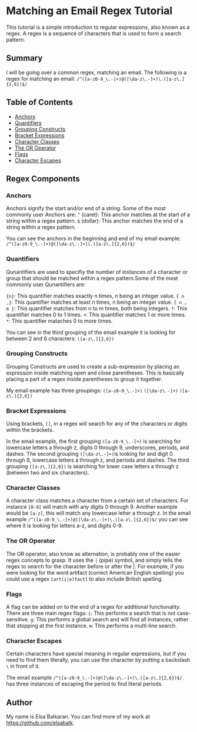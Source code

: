 # Matching an Email Regex Tutorial
This tutorial is a simple introduction to regular expressions, also known as a regex. A regex is a sequence of characters that is used to form a search pattern. 

## Summary
I will be going over a common regex, matching an email. The following is a regex for matching an email:  `/^([a-z0-9_\.-]+)@([\da-z\.-]+)\.([a-z\.]{2,6})$/`

## Table of Contents

- [Anchors](#anchors)
- [Quantifiers](#quantifiers)
- [Grouping Constructs](#grouping-constructs)
- [Bracket Expressions](#bracket-expressions)
- [Character Classes](#character-classes)
- [The OR Operator](#the-or-operator)
- [Flags](#flags)
- [Character Escapes](#character-escapes)

## Regex Components

### Anchors
Anchors signify the start and/or end of a string. Some of the most commonly user Anchors are:
`^` (caret): This anchor matches at the start of a string within a regex pattern.
`$` (dollar): This anchor matches the end of a string within a regex pattern.

You can see the anchors in the beginning and end of my email example: `/^([a-z0-9_\.-]+)@([\da-z\.-]+)\.([a-z\.]{2,6})$/`

### Quantifiers
Qunantifiers are used to specifiy the number of instances of a character or group that should be matched within a regex pattern.Some of the most commonly user Qunantifiers are:

`{n}`: This quantifier matches exactly n times, n being an integer value.
`{ n ,}`: This quantifier matches at least n times, n being an integer value.
`{ n , m }`: This quantifier matches from n to m times, both being integers.
`?`: This quantifier matches 0 to 1 times.
`+`: This quantifier matches 1 or more times.
`*`: This quantifier mataches 0 to more times.

You can see in the third grouping of the email example it is looking for between 2 and 6 characters: `([a-z\.]{2,6})`

### Grouping Constructs
Grouping Constructs are used to create a sub-expression by placing an expression inside matching open and close parentheses. This is basically placing a part of a regex inside parentheses to group it together. 

My email example has three groupings:
`([a-z0-9_\.-]+)`
`([\da-z\.-]+)`
`([a-z\.]{2,6})`

### Bracket Expressions
Using brackets, `[]`, in a regex will search for any of the characters or digits within the brackets.

In the email example, the first grouping `([a-z0-9_\.-]+)` is searching for lowercase letters a through z, digits 0 through 9, underscores, periods, and dashes. The second grouping `([\da-z\.-]+)`is looking for and digit 0 through 9, lowercase letters a through z, and periods and dashes. The third grouping `([a-z\.]{2,6})` is searching for lower case letters a through z (between two and six characters).

### Character Classes
A character class matches a character from a certain set of characters. For instance `[0-9]` will match with any digits 0 through 9. Another example would be `[a-z]`, this will match any lowercase letter a through z. In the email example `/^([a-z0-9_\.-]+)@([\da-z\.-]+)\.([a-z\.]{2,6})$/` you can see where it is looking for letters a-z, and digits 0-9.

### The OR Operator
The OR operator, also know as alternation, is probably one of the easier regex concepts to grasp. It uses the `|` (pipe) symbol, and simply tells the regex to search for the character before or after the |. For example, if you were looking for the word artifact (correct American English spelling) you could use a regex `[art(i|e)fact]` to also include British spelling. 

### Flags
A flag can be added on to the end of a regex for additional functionality. There are three main regex flags:
`i`: This performs a search that is not case-sensitive.
`g`: This performs a global search and will find all instances, rather that stopping at the first instance.
`m`: This performs a multi-line search.

### Character Escapes
Certain characters have special meaning in regular expressions, but if you need to find them literally, you can use the character by putting a backslash `\` in front of it.

The email example `/^([a-z0-9_\.-]+)@([\da-z\.-]+)\.([a-z\.]{2,6})$/` has three instances of escaping the period to find literal periods.

## Author
My name is Elsa Balkaran. You can find more of my work at https://github.com/elsabalk.

